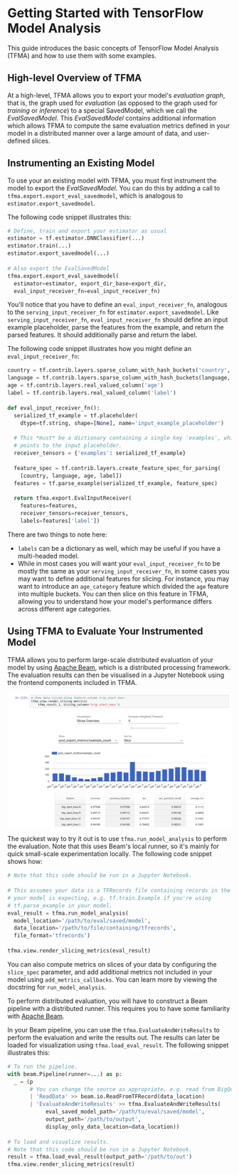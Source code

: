 # Getting Started with TensorFlow Model Analysis

This guide introduces the basic concepts of TensorFlow Model Analysis (TFMA) and
how to use them with some examples.

## High-level Overview of TFMA

At a high-level, TFMA allows you to export your model's *evaluation graph*, that
is, the graph used for *evaluation* (as opposed to the graph used for *training*
or *inference*) to a special SavedModel, which we call the *EvalSavedModel*.
This *EvalSavedModel* contains additional information which allows TFMA to
compute the same evaluation metrics defined in your model in a distributed
manner over a large amount of data, and user-defined slices.

## Instrumenting an Existing Model

To use your an existing model with TFMA, you must first instrument the model to
export the *EvalSavedModel*. You can do this by adding a call to
`tfma.export.export_eval_savedmodel`, which is analogous to
`estimator.export_savedmodel`.

The following code snippet illustrates this:

```python
# Define, train and export your estimator as usual
estimator = tf.estimator.DNNClassifier(...)
estimator.train(...)
estimator.export_savedmodel(...)

# Also export the EvalSavedModel
tfma.export.export_eval_savedmodel(
  estimator=estimator, export_dir_base=export_dir,
  eval_input_receiver_fn=eval_input_receiver_fn)
```

You'll notice that you have to define an `eval_input_receiver_fn`, analogous to
the `serving_input_receiver_fn` for `estimator.export_savedmodel`. Like
`serving_input_receiver_fn`, `eval_input_receiver_fn` should define an input
example placeholder, parse the features from the example, and return the parsed
features. It should additionally parse and return the label.

The following code snippet illustrates how you might define an
`eval_input_receiver_fn`:

```python
country = tf.contrib.layers.sparse_column_with_hash_buckets('country', 100)
language = tf.contrib.layers.sparse_column_with_hash_buckets(language, 100)
age = tf.contrib.layers.real_valued_column('age')
label = tf.contrib.layers.real_valued_column('label')

def eval_input_receiver_fn():
  serialized_tf_example = tf.placeholder(
    dtype=tf.string, shape=[None], name='input_example_placeholder')

  # This *must* be a dictionary containing a single key 'examples', which
  # points to the input placeholder.
  receiver_tensors = {'examples': serialized_tf_example}

  feature_spec = tf.contrib.layers.create_feature_spec_for_parsing(
    [country, language, age, label])
  features = tf.parse_example(serialized_tf_example, feature_spec)

  return tfma.export.EvalInputReceiver(
    features=features,
    receiver_tensors=receiver_tensors,
    labels=features['label'])
```

There are two things to note here:

  *  `labels` can be a dictionary as well, which may be useful if you have a
      multi-headed model.
  *   While in most cases you will want your `eval_input_receiver_fn` to be
      mostly the same as your `serving_input_receiver_fn`, in some cases you may
      want to define additional features for slicing. For instance, you may want
      to introduce an `age_category` feature which divided the `age` feature
      into multiple buckets. You can then slice on this feature in TFMA,
      allowing you to understand how your model's performance differs across
      different age categories.

## Using TFMA to Evaluate Your Instrumented Model

TFMA allows you to perform large-scale distributed evaluation of your model by
using [Apache Beam](http://beam.apache.org), which is a distributed processing
framework. The evaluation results can then be visualised in a Jupyter Notebook
using the frontend components included in TFMA.

![TFMA Slicing Metrics Browser](./images/tfma-slicing-metrics-browser.png)

The quickest way to try it out is to use `tfma.run_model_analysis` to perform
the evaluation. Note that this uses Beam's local runner, so it's mainly for
quick small-scale experimentation locally. The following code snippet shows how:

```python
# Note that this code should be run in a Jupyter Notebook.

# This assumes your data is a TFRecords file containing records in the format
# your model is expecting, e.g. tf.train.Example if you're using
# tf.parse_example in your model.
eval_result = tfma.run_model_analysis(
  model_location='/path/to/eval/saved/model',
  data_location='/path/to/file/containing/tfrecords',
  file_format='tfrecords')

tfma.view.render_slicing_metrics(eval_result)
```

You can also compute metrics on slices of your data by configuring the
`slice_spec` parameter, and add additional metrics not included in your model
using `add_metrics_callbacks`. You can learn more by viewing the docstring for
`run_model_analysis`.

To perform distributed evaluation, you will have to construct a Beam pipeline
with a distributed runner. This requires you to have some familiarity with
[Apache Beam](http://beam.apache.org).

In your Beam pipeline, you can use the `tfma.EvaluateAndWriteResults` to
perform the evaluation and write the results out. The results can later be
loaded for visualization using `tfma.load_eval_result`. The following snippet
illustrates this:

```python
# To run the pipeline.
with beam.Pipeline(runner=...) as p:
  _ = (p
       # You can change the source as appropriate, e.g. read from BigQuery.
       | 'ReadData' >> beam.io.ReadFromTFRecord(data_location)
       | 'EvaluateAndWriteResults' >> tfma.EvaluateAndWriteResults(
            eval_saved_model_path='/path/to/eval/saved/model',
            output_path='/path/to/output',
            display_only_data_location=data_location))

# To load and visualize results.
# Note that this code should be run in a Jupyter Notebook.
result = tfma.load_eval_result(output_path='/path/to/out')
tfma.view.render_slicing_metrics(result)
```
